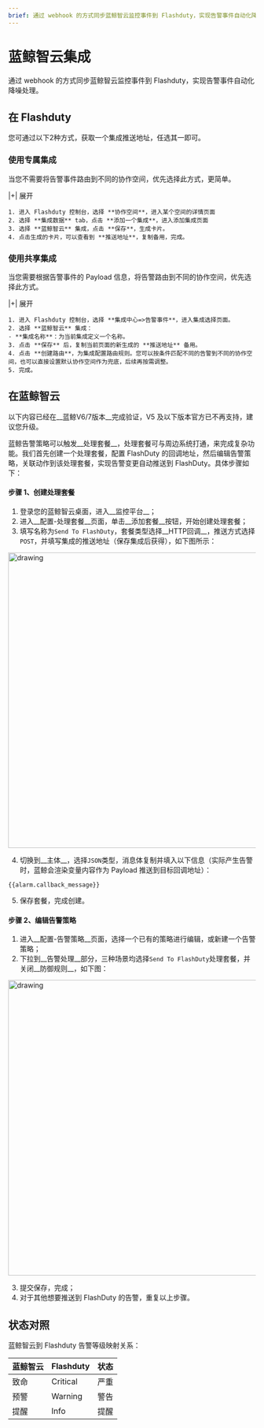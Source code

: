 ```yaml
---
brief: 通过 webhook 的方式同步蓝鲸智云监控事件到 Flashduty，实现告警事件自动化降噪处理
---
```


# 蓝鲸智云集成

通过 webhook 的方式同步蓝鲸智云监控事件到 Flashduty，实现告警事件自动化降噪处理。

## 在 Flashduty
您可通过以下2种方式，获取一个集成推送地址，任选其一即可。

### 使用专属集成

当您不需要将告警事件路由到不同的协作空间，优先选择此方式，更简单。

|+| 展开

    1. 进入 Flashduty 控制台，选择 **协作空间**，进入某个空间的详情页面
    2. 选择 **集成数据** tab，点击 **添加一个集成**，进入添加集成页面
    3. 选择 **蓝鲸智云** 集成，点击 **保存**，生成卡片。
    4. 点击生成的卡片，可以查看到 **推送地址**，复制备用，完成。

### 使用共享集成

当您需要根据告警事件的 Payload 信息，将告警路由到不同的协作空间，优先选择此方式。

|+| 展开

    1. 进入 Flashduty 控制台，选择 **集成中心=>告警事件**，进入集成选择页面。
    2. 选择 **蓝鲸智云** 集成：
    - **集成名称**：为当前集成定义一个名称。
    3. 点击 **保存** 后，复制当前页面的新生成的 **推送地址** 备用。
    4. 点击 **创建路由**，为集成配置路由规则。您可以按条件匹配不同的告警到不同的协作空间，也可以直接设置默认协作空间作为兜底，后续再按需调整。
    5. 完成。

## 在蓝鲸智云
以下内容已经在__蓝鲸V6/7版本__完成验证，V5 及以下版本官方已不再支持，建议您升级。

蓝鲸告警策略可以触发__处理套餐__，处理套餐可与周边系统打通，来完成复杂功能。我们首先创建一个处理套餐，配置 FlashDuty 的回调地址，然后编辑告警策略，关联动作到该处理套餐，实现告警变更自动推送到 FlashDuty。具体步骤如下：

#### 步骤 1、创建处理套餐

1. 登录您的蓝鲸智云桌面，进入__监控平台__；
2. 进入__配置-处理套餐__页面，单击__添加套餐__按钮，开始创建处理套餐；
3. 填写名称为`Send To FlashDuty`，套餐类型选择__HTTP回调__，推送方式选择`POST`，并填写集成的推送地址（保存集成后获得），如下图所示：

<img alt="drawing" width="600" src="https://fc.3ti.site/zh/flashduty/mixin/alert_integration/tencent_bk/1.avif" />

4. 切换到__主体__，选择`JSON`类型，消息体复制并填入以下信息（实际产生告警时，蓝鲸会渲染变量内容作为 Payload 推送到目标回调地址）：

```
{{alarm.callback_message}}
```

5. 保存套餐，完成创建。

#### 步骤 2、编辑告警策略

1. 进入__配置-告警策略__页面，选择一个已有的策略进行编辑，或新建一个告警策略；
2. 下拉到__告警处理__部分，三种场景均选择`Send To FlashDuty`处理套餐，并关闭__防御规则__，如下图：

<img alt="drawing" width="600" src="https://fc.3ti.site/zh/flashduty/mixin/alert_integration/tencent_bk/2.avif" />

3. 提交保存，完成；
4. 对于其他想要推送到 FlashDuty 的告警，重复以上步骤。

## 状态对照

蓝鲸智云到 Flashduty 告警等级映射关系：

| 蓝鲸智云 |  Flashduty  | 状态 |
| -------- | -------- | ---- |
| 致命     | Critical | 严重 |
| 预警     | Warning  | 警告 |
| 提醒     | Info     | 提醒 |